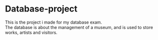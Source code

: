 # Database-project
This is the project i made for my database exam. <br>
The database is about the management of a museum, and is used to store works, artists and visitors.

